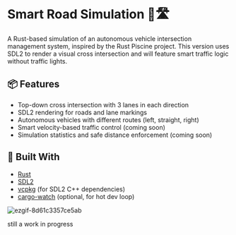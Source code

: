 # Smart Road Simulation 🚗🛣️

A Rust-based simulation of an autonomous vehicle intersection management system, inspired by the Rust Piscine project. This version uses SDL2 to render a visual cross intersection and will feature smart traffic logic without traffic lights.

## 📦 Features

- Top-down cross intersection with 3 lanes in each direction
- SDL2 rendering for roads and lane markings
- Autonomous vehicles with different routes (left, straight, right)
- Smart velocity-based traffic control (coming soon)
- Simulation statistics and safe distance enforcement (coming soon)

## 🧰 Built With

- [Rust](https://www.rust-lang.org/)
- [SDL2](https://github.com/Rust-SDL2/rust-sdl2)
- [vcpkg](https://github.com/microsoft/vcpkg) (for SDL2 C++ dependencies)
- [cargo-watch](https://crates.io/crates/cargo-watch) (optional, for hot dev loop)


![ezgif-8d61c3357ce5ab](https://github.com/user-attachments/assets/3168bf2c-8401-416f-8657-55084b204def)



still a work in progress 
